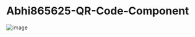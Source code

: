 # Abhi865625-QR-Code-Component


![image](https://github.com/Abhi865625/Abhi865625-QR-Code-Component/assets/93569162/a4d6ca2f-07a3-45f2-bbaf-4ad3f549debe)
